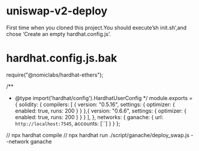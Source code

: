 # uniswap-v2-deploy
First time when you cloned this project.You should execute’sh init.sh’,and chose ‘Create an empty hardhat.config.js’.

# hardhat.config.js.bak
require("@nomiclabs/hardhat-ethers");

/**
 * @type import('hardhat/config').HardhatUserConfig
 */
 module.exports = {
  solidity: {
    compilers: [
      { version: "0.5.16", settings: {
          optimizer: {
            enabled: true,
            runs: 200
          }
        } 
      },{ version: "0.6.6", settings: {
          optimizer: {
            enabled: true,
            runs: 200
          }
        }
      }
    ],
  },
  networks: {
    ganache: {
      url: `http://localhost:7545`,
      accounts: [``]
    }
  }
};

// npx hardhat compile 
// npx hardhat run ./script/ganache/deploy_swap.js --network ganache
